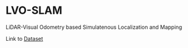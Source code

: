 # LVO-SLAM
LiDAR-Visual Odometry based Simulatenous Localization and Mapping


Link to [Dataset](https://ltuse-my.sharepoint.com/:f:/g/personal/vignesh_kottayam_viswanathan_ltu_se/Er8p-FoL5qxOrbJ8mRIYj-4BOt-JzyG93nrGKP0kuzprpA?e=b5xyHR)
